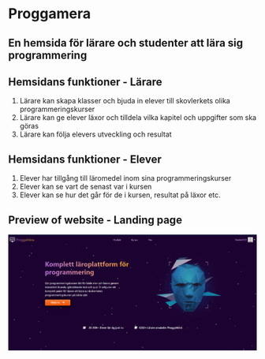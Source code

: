 # Proggamera 
## En hemsida för lärare och studenter att lära sig programmering

## Hemsidans funktioner - Lärare
 1. Lärare kan skapa klasser och bjuda in elever till skovlerkets olika programmeringskurser
 2. Lärare kan ge elever läxor och tilldela vilka kapitel och uppgifter som ska göras
 3. Lärare kan följa elevers utveckling och resultat 

## Hemsidans funktioner - Elever
1. Elever har tillgång till läromedel inom sina programmeringskurser
2. Elever kan se vart de senast var i kursen
3. Elever kan se hur det går för de i kursen, resultat på läxor etc.  
  
## Preview of website - Landing page
![Landing page](Proggamera_Landing_page.png) 
